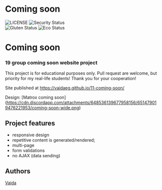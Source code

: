 # Coming soon
![LICENSE](https://img.shields.io/badge/license-MIT-blue.svg?style=flat-square)
![Security Status](https://img.shields.io/security-headers?label=Security&url=https%3A%2F%2Fgithub.com&style=flat-square)<br>
![Gluten Status](https://img.shields.io/badge/Gluten-Free-green.svg)
![Eco Status](https://img.shields.io/badge/ECO-Friendly-green.svg)<br>


# Coming soon
### 19 group coming soon website project

This project is for educational purposes only. Pull request are welcome, but priority for my real-life students! Thank you for your cooperation!

Site published at https://vaidaeg.github.io/11-coming-soon/

Design: [Matrox coming soon] (https://cdn.discordapp.com/attachments/648536139677958156/651479019476221953/coming-soon-wide.png)


## Project features
- responsive design
- repetitive content is generated/rendered;
- multi-page
- form validations
- no AJAX (data sending)

## Authors
[Vaida](https://github.com/VaidaEG)
